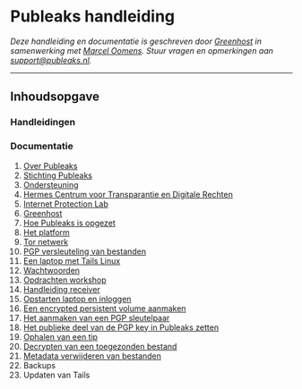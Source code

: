 Publeaks handleiding
=============

*Deze handleiding en documentatie is geschreven door [Greenhost](https://www.greenhost.nl) in samenwerking met [Marcel Oomens](https://www.github.com/marceloomens). Stuur vragen en opmerkingen aan support@publeaks.nl.*

***

## Inhoudsopgave

### Handleidingen



### Documentatie

1. [Over Publeaks](chapter-1.md)
  1. [Stichting Publeaks](chapter-1.md#stichting-publeaks)
  2. [Ondersteuning](chapter-1.md#ondersteuning)
  3. [Hermes Centrum voor Transparantie en Digitale Rechten](chapter-1.md#hermes-centrum-voor-transparantie-en-digitale-rechten)
  4. [Internet Protection Lab](chapter-1.md#internet-protection-lab)
  5. [Greenhost](chapter-1.md#greenhost)
2. [Hoe Publeaks is opgezet](chapter-2.md)
  1. [Het platform](chapter-2.md#het-platform)
  2. [Tor netwerk](chapter-2.md#tor-netwerk)
  3. [PGP versleuteling van bestanden](chapter-2.md#pgp-versleuteling-van-bestanden)
  4. [Een laptop met Tails Linux](chapter-2.md#een-laptop-met-tails-linux)
  5. [Wachtwoorden](chapter-2.md#wachtwoorden)
3. [Opdrachten workshop](chapter-3.md)
4. [Handleiding receiver](chapter-4.md)
  1. [Opstarten laptop en inloggen](chapter-4.md#opstarten-laptop-en-inloggen)
  1. [Een encrypted persistent volume aanmaken](chapter-4.md#een-encrypted-persistent-volume-aanmaken)
  1. [Het aanmaken van een PGP sleutelpaar](chapter-4.md#het-aanmaken-van-een-pgp-sleutelpaar)
  1. [Het publieke deel van de PGP key in Publeaks zetten](chapter-4.md#het-publieke-deel-van-de-pgp-key-in-publeaks-zetten)
  1. [Ophalen van een tip](chapter-4.md#ophalen-van-een-tip)
  1. [Decrypten van een toegezonden bestand](chapter-4.md#decrypten-van-een-toegezonden-bestand)
  1. [Metadata verwijderen van bestanden](chapter-4.md#metadata-verwijderen-van-bestanden)
5. Backups
6. Updaten van Tails
